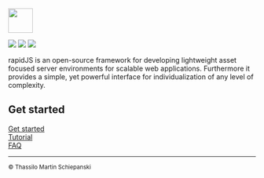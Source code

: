 \
<a href="https://rapidjs.org"><img src="https://rapidjs.org/_assets/img/logo-l-dark.svg" height="50"></a>

<a href="https://github.com/rapidjs-org/core/blob/master/LICENSE"><img src="https://img.shields.io/npm/l/@rapidjs.org/core"></a>
<a href="https://www.npmjs.com/package/@rapidjs.org/core"><img src="https://img.shields.io/npm/v/@rapidjs.org/core"></a>
<a href="https://www.npmjs.com/package/@rapidjs.org/core"><img src="https://img.shields.io/bundlephobia/min/@rapidjs.org/core"></a>

rapidJS is an open-source framework for developing lightweight asset focused server environments for scalable web applications.
Furthermore it provides a simple, yet powerful interface for individualization of any level of complexity.

## Get started

[Get started](https://rapidjs.org/docs)\
[Tutorial](https://rapidjs.org/tutorial/)\
[FAQ](https://rapidjs.org/faq)

---

<sub>© Thassilo Martin Schiepanski</sub>